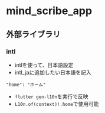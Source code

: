 # mind_scribe_app

## 外部ライブラリ
### intl
- intlを使って、日本語設定
- intl_jaに追加したい日本語を記入
```
"home": "ホーム"
```
- `flutter gen-l10n`を実行で反映
- `L10n.of(context)!.home`で使用可能